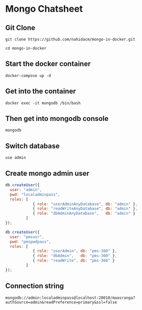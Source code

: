 # Mongo Chatsheet

## Git Clone
`git clone https://github.com/nahidacm/mongo-in-docker.git`

`cd mongo-in-docker`
## Start the docker container
`docker-compose up -d`

## Get into the container
`docker exec -it mongodb /bin/bash`

## Then get into mongodb console
`mongodb`

## Switch database
`use admin`

## Create mongo admin user

```javascript
db.createUser({
  user: "admin",
  pwd: "localadminpass",
  roles: [
            { role: "userAdminAnyDatabase", db: "admin" },
            { role: "readWriteAnyDatabase", db: "admin" },
            { role: "dbAdminAnyDatabase",   db: "admin" }
         ]
});
```
```javascript
db.createUser({
  user: "pmsusr",
  pwd: "pmspwdpass",
  roles: [
            { role: "userAdmin", db: "pms-360" },
            { role: "dbAdmin",   db: "pms-360" },
            { role: "readWrite", db: "pms-360" }
         ]
});
```

## Connection string

`mongodb://admin:localadminpass@localhost:28018/maasranga?authSource=admin&readPreference=primary&ssl=false`
